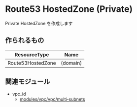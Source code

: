 # Route53 HostedZone (Private)

Private HostedZone を作成します


## 作られるもの

| ResourceType       | Name                         |
|----                |----                          |
| Route53HostedZone  | (domain)                     |


## 関連モジュール

- vpc_id
  - [modules/vpc/vpc/multi-subnets](../../vpc/vpc/multi-subnets)
